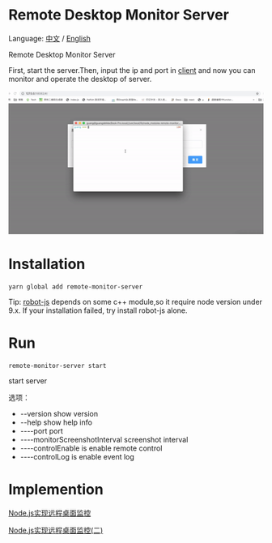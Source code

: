 # Remote Desktop Monitor Server

Language: [中文](README_zh.md) / [English](README.md)

Remote Desktop Monitor Server

First, start the server.Then, input the ip and port in [client](https://github.com/lingxiaoguang/remote-monitor-client)
and now you can monitor and operate the desktop of server.

![remote-monitor](./remote-monitor.gif)

# Installation

```
yarn global add remote-monitor-server

```

Tip:
[robot-js](https://github.com/robot/robot-js) depends on some c++ module,so it require node version under 9.x.
If your installation failed, try install robot-js alone.

# Run

```
remote-monitor-server start 
```
start server

选项：
 - --version                      show version                         
 - --help                         show help info
 - ----port                       port
 - ----monitorScreenshotInterval  screenshot interval
 - ----controlEnable              is enable remote control
 - ----controlLog                 is enable event log

# Implemention

[Node.js实现远程桌面监控](https://juejin.im/post/5d18d4c36fb9a07ecb0bbe7b)

[Node.js实现远程桌面监控(二)](https://juejin.im/post/5d1b9b8d5188251d00042828)
